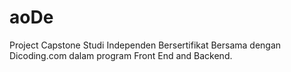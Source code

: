 # aoDe

Project Capstone Studi Independen Bersertifikat Bersama dengan Dicoding.com dalam program Front End and Backend.
